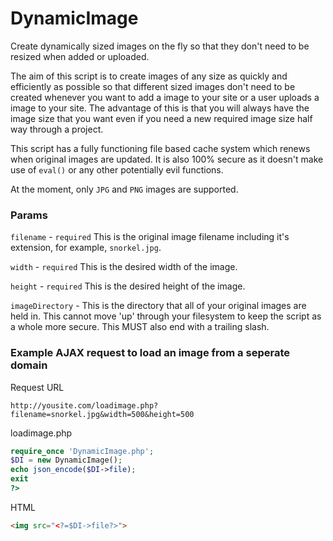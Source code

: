 # DynamicImage
Create dynamically sized images on the fly so that they don't need to be resized when added or uploaded.

The aim of this script is to create images of any size as quickly and efficiently as possible so that different sized images don't need to be created whenever you want to add a image to your site or a user uploads a image to your site. The advantage of this is that you will always have the image size that you want even if you need a new required image size half way through a project.

This script has a fully functioning file based cache system which renews when original images are updated. It is also 100% secure as it doesn't make use of `eval()` or any other potentially evil functions.

At the moment, only `JPG` and `PNG` images are supported.

### Params
`filename` - `required` This is the original image filename including it's extension, for example, `snorkel.jpg`.

`width` - `required` This is the desired width of the image.

`height` - `required` This is the desired height of the image.

`imageDirectory` - This is the directory that all of your original images are held in. This cannot move 'up' through your filesystem to keep the script as a whole more secure. This MUST also end with a trailing slash.

### Example AJAX request to load an image from a seperate domain

Request URL

`http://yousite.com/loadimage.php?filename=snorkel.jpg&width=500&height=500`

loadimage.php
```PHP
require_once 'DynamicImage.php';
$DI = new DynamicImage();
echo json_encode($DI->file);
exit
?>
```

HTML
```HTML
<img src="<?=$DI->file?>">
```
